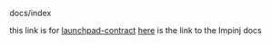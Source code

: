 docs/index

this link is for [launchpad-contract](https://legshampoo.github.io/docs/launchpad-contract/)
[here](https://legshampoo.github.io/Impinj_RFID/) is the link to the Impinj docs